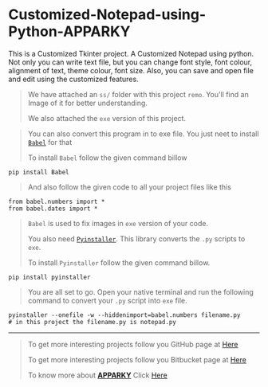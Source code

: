 # Customized-Notepad-using-Python-APPARKY

This is a Customized Tkinter project. A Customized Notepad using python. 
Not only you can write text file, but you can change font style, font colour, 
alignment of text, theme colour, font size. Also, you can save and open file and edit using 
the customized features.


> We have attached an `ss/` folder with this project `remo`. You'll find an Image of it for better understanding.
> 
> We also attached the `exe` version of this project.

> You can also convert this program in to exe file. You just neet to install [`Babel`](https://babel.pocoo.org/en/latest/) for that
> 
> To install `Babel` follow the given command billow
```commandline
pip install Babel
```

> And also follow the given code to all your project files like this
```commandline
from babel.numbers import *
from babel.dates import *
```
> `Babel` is used to fix images in `exe` version of your code.
> 
> You also need [`Pyinstaller`](https://pyinstaller.org/en/stable/). This library converts the `.py` scripts to `exe`.
> 
> To install `Pyinstaller` follow the given command billow.
```commandline
pip install pyinstaller
```

> You are all set to go. Open your native terminal and run the following command to convert your `.py` script into `exe` file.
```commandline
pyinstaller --onefile -w --hiddenimport=babel.numbers filename.py   
# in this project the filename.py is notepad.py
```






-------------------
> 
> To get more interesting projects follow you GitHub page at [Here](https://github.com/Apparky)
> 
> To get more interesting projects follow you Bitbucket page at [Here](https://bitbucket.org/apparky-web/workspace/overview)
> 
> To know more about [__APPARKY__](https://apparky.vercel.app/) Click [Here](https://apparky-soumenmtec-gmailcom.vercel.app/)




